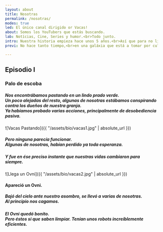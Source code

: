 ```yaml
---
layout: about
title: Nosotras
permalink: /nosotras/
modes: true
led: El único canal dirigido or Vacas!
about: Somos los YouTubers que estás buscando.
lab: Notícias, Cine, Series y humor.<br>Todo junto.
intro: Nuestra historia empieza hace unos 5 años.<br>Así que para no liarnos, empezaremos por el principio...
previ: No hace tanto tiempo,<br>en una galáxia que está a tomar por culo de la de Star Wars...

---
```


## Episodio I
### Palo de escoba


##### Nos encontrábamos pastando en un lindo prado verde.<br>Un poco alejadas del resto, algunas de nosotras estábamos conspirando contra los dueños de nuestra granja.<br>Ya habíamos probado varias acciones, principalmente de desobediencia pasiva.
![Vacas Pastando]({{ "/assets/bio/vacas1.jpg" | absolute_url }})

##### Pero ninguna parecía funcionar.<br>Algunas de nosotras, habían perdido ya toda esperanza.
##### Y fue en ése preciso instante que nuestras vidas cambiaron para siempre.

![Llega un Ovni]({{ "/assets/bio/vacas2.jpg" | absolute_url }})

#### Apareció un Ovni.
##### Bajó del cielo ante nuestro asombro, se llevó a varias de nosotras.<br>Al principio nos cagamos.
##### El Ovni quedó bonito.<br>Pero éstos si que saben limpiar. Tenían unos robots increíblemente eficientes.




